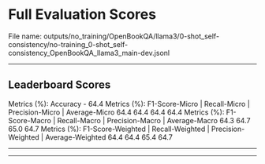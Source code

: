 # Full Evaluation Scores

File name: outputs/no_training/OpenBookQA/llama3/0-shot_self-consistency/no-training_0-shot_self-consistency_OpenBookQA_llama3_main-dev.jsonl


---

## Leaderboard Scores

Metrics (%): Accuracy - 64.4
Metrics (%): F1-Score-Micro | Recall-Micro | Precision-Micro | Average-Micro
                64.4        64.4          64.4        64.4
Metrics (%): F1-Score-Macro | Recall-Macro | Precision-Macro | Average-Macro
                64.3        64.7          65.0        64.7
Metrics (%): F1-Score-Weighted | Recall-Weighted | Precision-Weighted | Average-Weighted
                64.4        64.4          65.4        64.7

---


---

